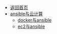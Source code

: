 - [返回首页](/)
- [ansible与云计算](ansible与云计算/)
  - [docker与ansible](ansible与云计算/docker与ansible.md)
  - [ec2与ansible](ansible与云计算/ec2与ansible.md)

